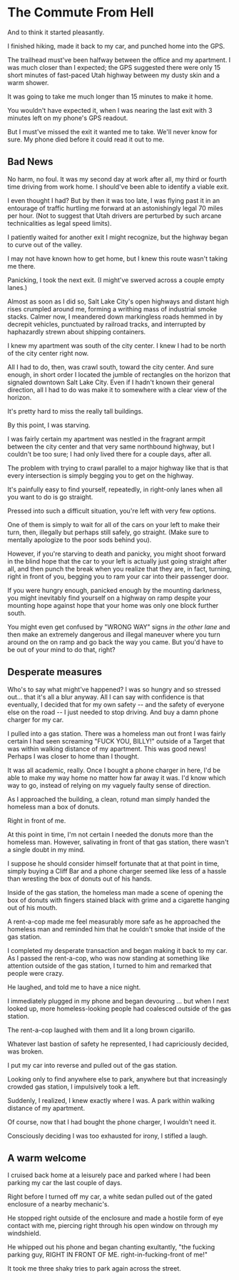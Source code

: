 # The Commute From Hell

And to think it started pleasantly.

I finished hiking, made it back to my car, and punched home into the GPS.

The trailhead must've been halfway between the office and my apartment.
I was much closer than I expected; the GPS suggested there were only 15 short
minutes of fast-paced Utah highway between my dusty skin and a warm shower.

It was going to take me much longer than 15 minutes to make it home.

You wouldn't have expected it, when I was nearing the last exit with 3 minutes left on my phone's GPS readout.

But I must've missed the exit it wanted me to take.
We'll never know for sure.
My phone died before it could read it out to me.

## Bad News

No harm, no foul.
It was my second day at work after all,
my third or fourth time driving from work home.
I should've been able to identify a viable exit.

I even thought I had? But by then it was too late, I was flying past it in an entourage of traffic hurtling me forward at an astonishingly legal 70 miles per hour. (Not to suggest that Utah drivers are perturbed by such arcane technicalities as legal speed limits).

I patiently waited for another exit I might recognize, but the highway began to curve out of the valley.

I may not have known how to get home, but I knew this route wasn't taking me there.

Panicking, I took the next exit. (I might've swerved across a couple empty lanes.)

Almost as soon as I did so, Salt Lake City's open highways and distant high rises crumpled around me, forming a writhing mass of industrial smoke stacks. Calmer now, I meandered down markingless roads hemmed in by decrepit vehicles, punctuated by railroad tracks, and interrupted by haphazardly strewn about shipping containers.

I knew my apartment was south of the city center. I knew I had to be north of the city center right now.

All I had to do, then, was crawl south, toward the city center. And sure enough, in short order I located the jumble of rectangles on the horizon that signaled downtown Salt Lake City. Even if I hadn't known their general direction, all I had to do was make it to somewhere with a clear view of the horizon.

It's pretty hard to miss the really tall buildings.

By this point, I was starving.

I was fairly certain my apartment was nestled in the fragrant armpit between the city center and that very same northbound highway, but I couldn't be too sure; I had only lived there for a couple days, after all.

The problem with trying to crawl parallel to a major highway like that is that every intersection is simply begging you to get on the highway.

It's painfully easy to find yourself, repeatedly, in right-only lanes when all you want to do is go straight.

Pressed into such a difficult situation, you're left with very few options.

One of them is simply to wait for all of the cars on your left to make their turn, then, illegally but perhaps still safely, go straight. (Make sure to mentally apologize to the poor sods behind you).

However, if you're starving to death and panicky, you might shoot forward in the blind hope that the car to your left is actually just going straight after all, and then punch the break when you realize that they are, in fact, turning, right in front of you, begging you to ram your car into their passenger door.

If you were hungry enough, panicked enough by the mounting darkness, you might inevitably find yourself on a highway on ramp despite your mounting hope against hope that your home was only one block further south.

You might even get confused by "WRONG WAY" signs _in the other lane_ and then make an extremely dangerous and illegal maneuver where you turn around on the on ramp and go back the way you came. But you'd have to be out of your mind to do that, right?

## Desperate measures

Who's to say what might've happened? I was so hungry and so stressed out... that it's all a blur anyway. All I can say with confidence is that eventually, I decided that for my own safety -- and the safety of everyone else on the road -- I just needed to stop driving. And buy a damn phone charger for my car.

I pulled into a gas station. There was a homeless man out front I was fairly certain I had seen screaming "FUCK YOU, BILLY!" outside of a Target that was within walking distance of my apartment. This was good news! Perhaps I was closer to home than I thought.

It was all academic, really. Once I bought a phone charger in here, I'd be able to make my way home no matter how far away it was. I'd know which way to go, instead of relying on my vaguely faulty sense of direction.

As I approached the building, a clean, rotund man simply handed the homeless man a box of donuts.

Right in front of me.

At this point in time, I'm not certain I needed the donuts more than the homeless man.
However, salivating in front of that gas station, there wasn't a single doubt in my mind.

I suppose he should consider himself fortunate that at that point in time,
simply buying a Cliff Bar and a phone charger seemed like less of a hassle than wresting the box of donuts out of his hands.

Inside of the gas station, the homeless man made a scene of opening the box of donuts with fingers stained black with grime and a cigarette hanging out of his mouth.

A rent-a-cop made me feel measurably more safe as he approached the homeless man and reminded him that he couldn't smoke that inside of the gas station.

I completed my desperate transaction and began making it back to my car.
As I passed the rent-a-cop, who was now standing at something like attention outside of the gas station,
I turned to him and remarked that people were crazy.

He laughed, and told me to have a nice night.

I immediately plugged in my phone and began devouring ... but when I next looked up,
more homeless-looking people had coalesced outside of the gas station.

The rent-a-cop laughed with them and lit a long brown cigarillo.

Whatever last bastion of safety he represented, I had capriciously decided, was broken.

I put my car into reverse and pulled out of the gas station.

Looking only to find anywhere else to park, anywhere but that increasingly crowded gas station, I impulsively took a left.

Suddenly, I realized, I knew exactly where I was. A park within walking distance of my apartment.

Of course, now that I had bought the phone charger, I wouldn't need it.

Consciously deciding I was too exhausted for irony, I stifled a laugh.

## A warm welcome

I cruised back home at a leisurely pace and parked where I had been parking my car the last couple of days.

Right before I turned off my car, a white sedan pulled out of the gated enclosure of a nearby mechanic's.

He stopped right outside of the enclosure and made a hostile form of eye contact with me,
piercing right through his open window on through my windshield.

He whipped out his phone and began chanting exultantly, "the fucking parking guy, RIGHT IN FRONT OF ME. right-in-fucking-front of me!"

It took me three shaky tries to park again across the street.
